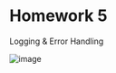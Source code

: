 # Homework 5

Logging & Error Handling

![image](https://user-images.githubusercontent.com/16776066/118471927-f607d400-b710-11eb-8958-6b923ccbdfad.png)
